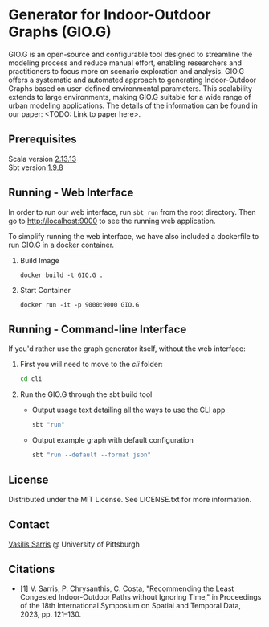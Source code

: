# Generator for Indoor-Outdoor Graphs (GIO.G)

GIO.G is an open-source and configurable tool designed to streamline the modeling process and reduce manual effort, enabling researchers
and practitioners to focus more on scenario exploration and analysis. GIO.G offers a systematic and automated approach to generating Indoor-Outdoor
Graphs based on user-defined environmental parameters. This scalability extends to large environments, making GIO.G suitable for a wide range of
urban modeling applications. The details of the information can be found in our paper: <TODO: Link to paper here>.

## Prerequisites

Scala version [2.13.13](https://www.scala-lang.org/download/)  
Sbt version [1.9.8](https://www.scala-sbt.org/download/)

## Running - Web Interface

In order to run our web interface, run ```sbt run``` from the root directory. Then go to <http://localhost:9000> to see the running web application.

To simplify running the web interface, we have also included a dockerfile to run GIO.G in a docker container.

1. Build Image
    ```
    docker build -t GIO.G .
    ```
2. Start Container
    ```
    docker run -it -p 9000:9000 GIO.G
    ```

## Running - Command-line Interface

If you'd rather use the graph generator itself, without the web interface: 

1. First you will need to move to the *cli* folder: 
    ```bash 
    cd cli
    ```
2. Run the GIO.G through the sbt build tool
    - Output usage text detailing all the ways to use the CLI app
        ```bash 
        sbt "run"
        ```

    - Output example graph with default configuration
        ```bash
        sbt "run --default --format json" 
        ```

## License

Distributed under the MIT License. See LICENSE.txt for more information.

## Contact

[Vasilis Sarris](https://github.com/sarrisv) @ University of Pittsburgh

## Citations

- [1] V. Sarris, P. Chrysanthis, C. Costa, "Recommending the Least Congested Indoor-Outdoor Paths without Ignoring Time," in Proceedings of the 18th International Symposium on Spatial and Temporal Data, 2023, pp. 121–130.


